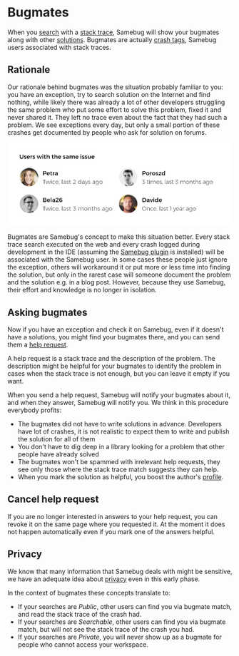 # Bugmates

When you [search](../search/search.md) with a [stack trace](../stack-trace.md), Samebug will show your bugmates along with other [solutions](../solution/solutions.md).
Bugmates are actually [crash tags](../solution/rating-solutions.md), Samebug users associated with stack traces. 

## Rationale

Our rationale behind bugmates was the situation probably familiar to you: you have an exception,
try to search solution on the Internet and find nothing, while likely there was already a lot of other
developers struggling the same problem who put some effort to solve this problem, fixed it and never
shared it. They left no trace even about the fact that they had such a problem. We see exceptions
every day, but only a small portion of these crashes get documented by people who ask for solution
on forums.

![](Samebug-Bugmates.png "Bugmates")

Bugmates are Samebug's concept to make this situation better. Every stack trace search executed
on the web and every crash logged during development in the IDE (assuming the [Samebug plugin](../integration/intellij-idea/install.md)
is installed) will be associated with the Samebug user. In some cases these people just ignore
the exception, others will workaround it or put more or less time into finding the solution,
but only in the rarest case will someone document the problem and the solution e.g. in a blog post.
However, because they use Samebug, their effort and knowledge is no longer in isolation.

## Asking bugmates

Now if you have an exception and check it on Samebug, even if it doesn't have a solutions,
you might find your bugmates there, and you can send them a [help request](../help-requests.md).

A help request is a stack trace and the description of the problem. The description might be
helpful for your bugmates to identify the problem in cases when the stack trace is not enough,
but you can leave it empty if you want.

When you send a help request, Samebug will notify your bugmates about it, and when they answer,
Samebug will notify you. We think in this procedure everybody profits:
- The bugmates did not have to write solutions in advance. Developers have lot of crashes, it
is not realistic to expect them to write and publish the solution for all of them
- You don't have to dig deep in a library looking for a problem that other people have already solved
- The bugmates won't be spammed with irrelevant help requests, they see only those where the 
stack trace match suggests they can help.
- When you mark the solution as helpful, you boost the author's [profile](../profile/profile.md).

## Cancel help request

If you are no longer interested in answers to your help request, you can revoke it on the same 
page where you requested it. At the moment it does not happen automatically even if you mark
one of the answers helpful.

## Privacy

We know that many information that Samebug deals with might be sensitive, we have an
adequate idea about [privacy](../privacy.md) even in this early phase.

In the context of bugmates these concepts translate to:
- If your searches are *Public*, other users can find you via bugmate match, and read the stack trace of the crash had.
- If your searches are *Searchable*, other users can find you via bugmate match, but will not see the stack trace of the crash you had.
- If your searches are *Private*, you will never show up as a bugmate for people who cannot access your workspace.
